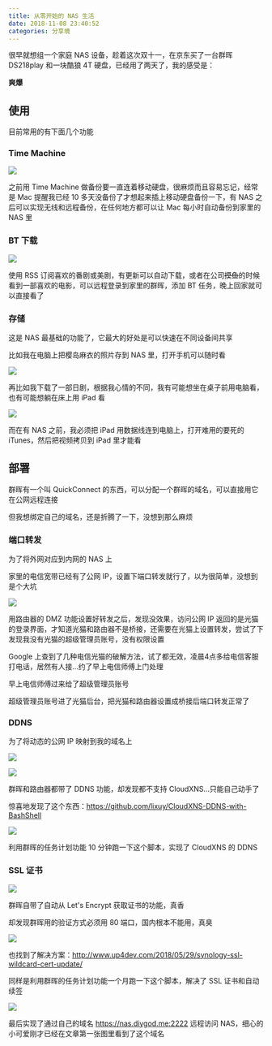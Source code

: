 ```yaml
---
title: 从零开始的 NAS 生活
date: 2018-11-08 23:40:52
categories: 分享境
---
```

很早就想组一个家庭 NAS 设备，趁着这次双十一，在京东买了一台群晖 DS218play 和一块酷狼 4T 硬盘，已经用了两天了，我的感受是：

**爽爆**<!--more-->

## 使用

目前常用的有下面几个功能

### Time Machine

![](/images/nas1.jpg)

之前用 Time Machine 做备份要一直连着移动硬盘，很麻烦而且容易忘记，经常是 Mac 提醒我已经 10 多天没备份了才想起来插上移动硬盘备份一下，有 NAS 之后可以实现无线和远程备份，在任何地方都可以让 Mac 每小时自动备份到家里的 NAS 里

### BT 下载

![](/images/nas2.jpg)

使用 RSS 订阅喜欢的番剧或美剧，有更新可以自动下载，或者在公司~~摸鱼~~的时候看到一部喜欢的电影，可以远程登录到家里的群晖，添加 BT 任务，晚上回家就可以直接看了

### 存储

这是 NAS 最基础的功能了，它最大的好处是可以快速在不同设备间共享

比如我在电脑上把樱岛麻衣的照片存到 NAS 里，打开手机可以随时看

![](/images/nas3.jpg)

再比如我下载了一部日剧，根据我心情的不同，我有可能想坐在桌子前用电脑看，也有可能想躺在床上用 iPad 看

![](/images/nas4.png)

而在有 NAS 之前，我必须把 iPad 用数据线连到电脑上，打开难用的要死的 iTunes，然后把视频拷贝到 iPad 里才能看

## 部署

群晖有一个叫 QuickConnect 的东西，可以分配一个群晖的域名，可以直接用它在公网远程连接

但我想绑定自己的域名，还是折腾了一下，没想到那么麻烦

### 端口转发

为了将外网对应到内网的 NAS 上

家里的电信宽带已经有了公网 IP，设置下端口转发就行了，以为很简单，没想到是个大坑

![](/images/nas5.jpg)

用路由器的 DMZ 功能设置好转发之后，发现没效果，访问公网 IP 返回的是光猫的登录界面，才知道光猫和路由器不是桥接，还需要在光猫上设置转发，尝试了下发现我没有光猫的超级管理员账号，没有权限设置

Google 上查到了几种电信光猫的破解方法，试了都无效，凌晨4点多给电信客服打电话，居然有人接...约了早上电信师傅上门处理

早上电信师傅过来给了超级管理员账号

超级管理员账号进了光猫后台，把光猫和路由器设置成桥接后端口转发正常了

### DDNS

为了将动态的公网 IP 映射到我的域名上

![](/images/nas6.jpg)

![](/images/nas7.jpg)

群晖和路由器都带了 DDNS 功能，却发现都不支持 CloudXNS...只能自己动手了

惊喜地发现了这个东西：https://github.com/lixuy/CloudXNS-DDNS-with-BashShell

![](/images/nas8.jpg)

利用群晖的任务计划功能 10 分钟跑一下这个脚本，实现了 CloudXNS 的 DDNS

### SSL 证书

![](/images/nas9.jpg)

群晖自带了自动从 Let's Encrypt 获取证书的功能，真香

却发现群晖用的验证方式必须用 80 端口，国内根本不能用，真臭

![](/images/nas10.jpg)

也找到了解决方案：http://www.up4dev.com/2018/05/29/synology-ssl-wildcard-cert-update/

同样是利用群晖的任务计划功能一个月跑一下这个脚本，解决了 SSL 证书和自动续签

![](/images/nas11.jpg)

最后实现了通过自己的域名 https://nas.diygod.me:2222 远程访问 NAS，细心的小可爱刚才已经在文章第一张图里看到了这个域名